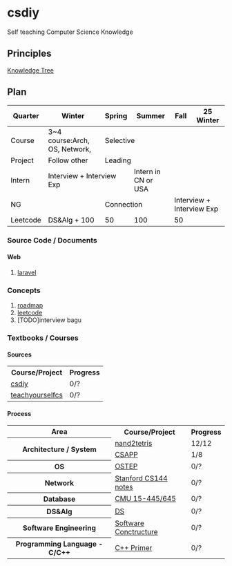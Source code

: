 # csdiy
Self teaching Computer Science Knowledge

## Principles
[Knowledge Tree](Knowledge_Tree.md)

## Plan
<table class="tg">
<thead>
  <tr>
    <th class="tg-xogg"><span style="color:#000">Quarter</span></th>
    <th class="tg-xogg"><span style="color:#000">Winter</span></th>
    <th class="tg-xogg"><span style="color:#000">Spring</span></th>
    <th class="tg-xogg"><span style="color:#000">Summer</span></th>
    <th class="tg-xogg"><span style="color:#000">Fall</span></th>
    <th class="tg-xogg"><span style="color:#000">25 Winter</span></th>
  </tr>
</thead>
<tbody>
  <tr>
    <td class="tg-jaco"><span style="color:#000">Course</span></td>
    <td class="tg-lboi"><span style="color:#000">3~4 course:Arch, OS, Network,</span> </td>
    <td class="tg-lboi" colspan="2"><span style="color:#000">Selective</span></td>
    <td class="tg-lboi"></td>
    <td class="tg-cly1"></td>
  </tr>
  <tr>
    <td class="tg-jaco"><span style="color:#000">Project</span></td>
    <td class="tg-lboi"><span style="color:#000">Follow other</span></td>
    <td class="tg-lboi" colspan="4"><span style="color:#000">Leading</span></td>
  </tr>
  <tr>
    <td class="tg-jaco"><span style="color:#000">Intern</span></td>
    <td class="tg-lboi" colspan="2"><span style="color:#000">Interview + Interview Exp</span></td>
    <td class="tg-lboi"><span style="color:#000">Intern in CN or USA</span></td>
    <td class="tg-lboi"></td>
    <td class="tg-cly1"></td>
  </tr>
  <tr>
    <td class="tg-y93n"><span style="color:#000">NG</span></td>
    <td class="tg-cly1"></td>
    <td class="tg-cly1" colspan="2"><span style="color:#000">Connection</span></td>
    <td class="tg-cly1" colspan="2"><span style="color:#000">Interview + Interview Exp</span></td>
  </tr>
  <tr>
    <td class="tg-y93n"><span style="color:#000">Leetcode</span></td>
    <td class="tg-mwxe"><span style="color:#000">DS&Alg + 100</span></td>
    <td class="tg-mwxe"><span style="color:#000">50</span></td>
    <td class="tg-mwxe"><span style="color:#000">100</span></td>
    <td class="tg-mwxe"><span style="color:#000">50</span></td>
    <td class="tg-cly1"></td>
  </tr>
</tbody>
</table>

### Source Code / Documents
#### Web 
1. [laravel](https://laravel.com/docs/10.x)


### Concepts
1. [roadmap](https://roadmap.sh)
2. [leetcode](https://leetcode.com)
3. [TODO]interview bagu

### Textbooks / Courses
<h4>Sources</h4>
<table>
  <tr>
    <th>Course/Project</th>
    <th>Progress</th>
  </tr>
  <tr>
    <td><a href="https://csdiy.wiki">csdiy</a></td>
    <td>0/?</td>
  </tr>
  <tr>
    <td><a href="https://teachyourselfcs.com">teachyourselfcs</a></td>
    <td>0/?</td>
  </tr>
</table>

<h4>Process</h4>
<table>
<tr>
    <th>Area</th>
    <th>Course/Project</th>
    <th>Progress</th>
</tr>
<tr>
    <th rowspan="2">Architecture / System</th>
    <td><a href="https://www.nand2tetris.org">nand2tetris</a></td>
    <td>12/12</td>
</tr>
<tr>
    <td><a href="https://csapp.cs.cmu.edu/3e/home.html">CSAPP</a></td>
    <td>1/8</td>
</tr>

<tr>
    <th rowspan="1">OS</th>
    <td><a href="https://pages.cs.wisc.edu/~remzi/OSTEP/">OSTEP</a></td>
    <td>0/?</td>
</tr>

<tr>
    <th rowspan="1">Network</th>
    <td><a href="https://cs144.github.io">Stanford CS144</a><br /><a href="https://kiprey.github.io/2021/11/cs144-lab0/">notes</a></td>
    <td>0/?</td>
</tr>

<tr>
    <th rowspan="1">Database</th>
    <td><a href="https://15445.courses.cs.cmu.edu/fall2020/">CMU 15-445/645</a></td>
    <td>0/?</td>
</tr>
<tr>
    <th rowspan="1">DS&Alg</th>
    <td><a href="https://sp23.datastructur.es">DS</a></td>
    <td>0/?</td>
</tr>
<tr>
    <th rowspan="1">Software Engineering</th>
    <td><a href="https://web.mit.edu/6.031/www/sp23/">Software Conctructure</a></td>
    <td>0/?</td>
</tr>
<tr>
    <th rowspan="1">Programming Language - C/C++</th>
    <td><a href="https://www.oreilly.com/library/view/c-primer-fifth/9780133053043/">C++ Primer</a></td>
    <td>0/?</td>
</tr>
</table>
